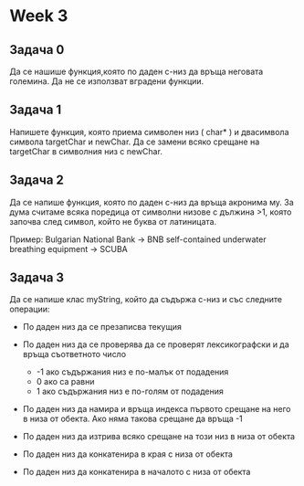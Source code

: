 # Week 3

## Задача 0

Да се нашише функция,която по даден с-низ да връща неговата големина. Да не се използват вградени функции.

## Задача 1

Напишете функция, която приема символен низ ( char* ) и двасимвола символа targetChar и newChar. Да се замени всяко срещане на targetChar  в символния низ с newChar.

## Задача 2

Да се напише функция, която по даден c-низ да връща акронима му. За дума считаме всяка поредица от символни низове с дължина >1, която започва след символ, който не буква от латиницата.

Пример:
Bulgarian National Bank -> BNB
self-contained underwater breathing equipment -> SCUBA

## Задача 3 

Да се напише клас myString, който да съдържа с-низ и със следните операции:

* По даден низ да се презаписва текущия
* По даден низ да се проверява да се проверят лексикографски и да връща съответното число

    * -1 ако съдържания низ е по-малък от подадения
    * 0 ако са равни
    * 1 ако съдържания низ е по-голям от подадения

* По даден низ да намира и връща индекса първото срещане на него в низа от обекта. Ако няма такова срещане да връща -1
* По даден низ да изтрива всяко срещане на този низ в низа от обекта
* По даден низ да конкатенира в края с низа от обекта
* По даден низ да конкатенира в началото с низа от обекта
